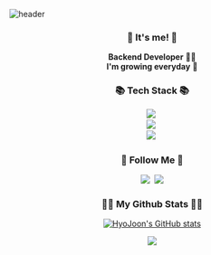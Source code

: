 ![header](https://capsule-render.vercel.app/api?type=slice&color=gradient&height=160&section=header&text=Hi!%20I'm%20Hyojoon!&fontAlign=50&fontAlignY=70&fontSize=90&fontColor=000000)


<h3 align="center">👋 It's me! 👋</h3>
<p align="center">
  <b>Backend Developer</b> 👩‍💻 <br>
  <b>I'm growing everyday</b> 🌿
</p>

<h3 align="center">📚 Tech Stack 📚</h3>
<p align="center">
<!--   <img src="https://img.shields.io/badge/Java-007396?style=flat-square&logo=Java&logoColor=white"/></a>&nbsp -->
  <img src="https://img.shields.io/badge/Python-3766AB?style=flat-square&logo=Python&logoColor=white"/></a>&nbsp 
<!--   <img src="https://img.shields.io/badge/Javascript-ffb13b?style=flat-square&logo=javascript&logoColor=white"/></a>&nbsp  -->
  <br>
<!--   <img src="https://img.shields.io/badge/Spring-6DB33F?style=flat-square&logo=Spring&logoColor=white"/></a>&nbsp -->
<!--   <img src="https://img.shields.io/badge/SpringBoot-6DB33F?style=flat-square&logo=SpringBoot&logoColor=white"/></a>&nbsp  -->
  <img src="https://img.shields.io/badge/Node.js-339933?style=flat-square&logo=Node.js&logoColor=white"/></a>&nbsp
<!--   <img src="https://img.shields.io/badge/Express-000000?style=flat-square&logo=Express&logoColor=white"/></a>&nbsp -->
  <br>
  <img src="https://img.shields.io/badge/Mysql-E6B91E?style=flat-square&logo=MySql&logoColor=white"/></a>&nbsp 
<!--   <img src="https://img.shields.io/badge/AWS-232F3E?style=flat-square&logo=AmazonAWS&logoColor=white"/></a>&nbsp  -->
<!--   <img src="https://img.shields.io/badge/Docker-2496ED?style=flat-square&logo=Docker&logoColor=white"/></a>&nbsp  -->
<!--   <img src="https://img.shields.io/badge/Jenkins-D24939?style=flat-square&logo=Jenkins&logoColor=white"/></a>&nbsp  -->
</p>

<h3 align="center">🌈 Follow Me 🌈</h3>
<p align="center">
<!--  블로그 <a href="https://velog.io/@hyeinisfree"><img src="https://img.shields.io/badge/Tech%20Blog-11B48A?style=flat-square&logo=Vimeo&logoColor=white&link=https://velog.io/@hyeinisfree"/></a>&nbsp -->
<!-- 인스타   -->
  <a href="https://www.instagram.com/j00n_nee_/"><img src="https://img.shields.io/badge/Instagram-E4405F?style=flat-square&logo=Instagram&logoColor=white&link=https://www.instagram.com/hye_inisfree/"/></a>&nbsp
  <a href="mailto:hyojoon.tech@gmail.com"><img src="https://img.shields.io/badge/Gmail-d14836?style=flat-square&logo=Gmail&logoColor=white&link=kimhyein7110@gmail.com"/></a>
</p>

<h3 align="center">👩‍💻 My Github Stats 👩‍💻</h3>
<div align="center">
 
[![HyoJoon's GitHub stats](https://github-readme-stats.vercel.app/api?username=HyoJoon-Yang&hide_title=true&show_icons=true&include_all_commits=true&disable_animations=true&theme=vue)](https://github.com/anuraghazra/github-readme-stats)
</div>
<p align="center">
  <a href="https://hits.seeyoufarm.com"><img src="https://hits.seeyoufarm.com/api/count/incr/badge.svg?url=https%3A%2F%2Fgithub.com%2Fhyeinisfree&count_bg=%2341B883&title_bg=%23CDC2C2&icon=github.svg&icon_color=%23E7E7E7&title=hits&edge_flat=false"/></a>
</p>


<!--
**HyoJoon-Yang/HyoJoon-Yang** is a ✨ _special_ ✨ repository because its `README.md` (this file) appears on your GitHub profile.

Here are some ideas to get you started:

- 🔭 I’m currently working on ...
- 🌱 I’m currently learning ...
- 👯 I’m looking to collaborate on ...
- 🤔 I’m looking for help with ...
- 💬 Ask me about ...
- 📫 How to reach me: ...
- 😄 Pronouns: ...
- ⚡ Fun fact: ...
-->
